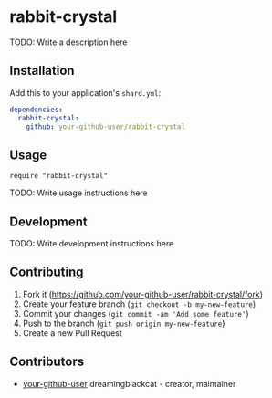 # rabbit-crystal

TODO: Write a description here

## Installation

Add this to your application's `shard.yml`:

```yaml
dependencies:
  rabbit-crystal:
    github: your-github-user/rabbit-crystal
```

## Usage

```crystal
require "rabbit-crystal"
```

TODO: Write usage instructions here

## Development

TODO: Write development instructions here

## Contributing

1. Fork it (<https://github.com/your-github-user/rabbit-crystal/fork>)
2. Create your feature branch (`git checkout -b my-new-feature`)
3. Commit your changes (`git commit -am 'Add some feature'`)
4. Push to the branch (`git push origin my-new-feature`)
5. Create a new Pull Request

## Contributors

- [your-github-user](https://github.com/your-github-user) dreamingblackcat - creator, maintainer
